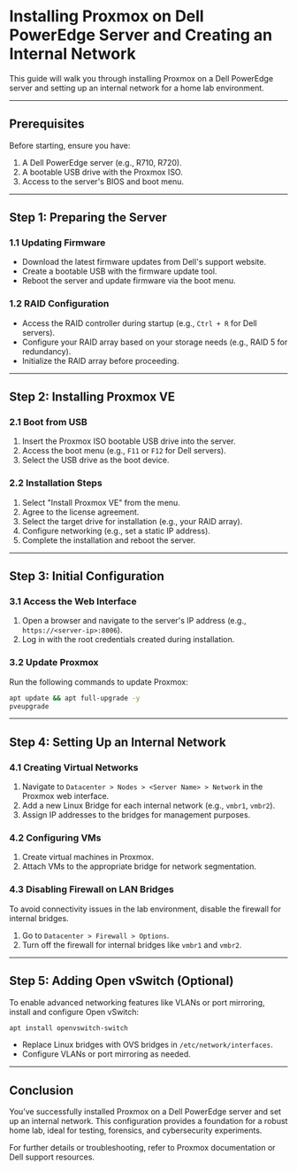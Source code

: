 # Installing Proxmox on Dell PowerEdge Server and Creating an Internal Network  

This guide will walk you through installing Proxmox on a Dell PowerEdge server and setting up an internal network for a home lab environment.  

---

## **Prerequisites**  

Before starting, ensure you have:  
1. A Dell PowerEdge server (e.g., R710, R720).  
2. A bootable USB drive with the Proxmox ISO.  
3. Access to the server's BIOS and boot menu.  

---

## **Step 1: Preparing the Server**  

### **1.1 Updating Firmware**  
- Download the latest firmware updates from Dell's support website.  
- Create a bootable USB with the firmware update tool.  
- Reboot the server and update firmware via the boot menu.  

### **1.2 RAID Configuration**  
- Access the RAID controller during startup (e.g., `Ctrl + R` for Dell servers).  
- Configure your RAID array based on your storage needs (e.g., RAID 5 for redundancy).  
- Initialize the RAID array before proceeding.  

---

## **Step 2: Installing Proxmox VE**  

### **2.1 Boot from USB**  
1. Insert the Proxmox ISO bootable USB drive into the server.  
2. Access the boot menu (e.g., `F11` or `F12` for Dell servers).  
3. Select the USB drive as the boot device.  

### **2.2 Installation Steps**  
1. Select "Install Proxmox VE" from the menu.  
2. Agree to the license agreement.  
3. Select the target drive for installation (e.g., your RAID array).  
4. Configure networking (e.g., set a static IP address).  
5. Complete the installation and reboot the server.  

---

## **Step 3: Initial Configuration**  

### **3.1 Access the Web Interface**  
1. Open a browser and navigate to the server's IP address (e.g., `https://<server-ip>:8006`).  
2. Log in with the root credentials created during installation.  

### **3.2 Update Proxmox**  
Run the following commands to update Proxmox:  
```bash
apt update && apt full-upgrade -y  
pveupgrade  
```  

---

## **Step 4: Setting Up an Internal Network**  

### **4.1 Creating Virtual Networks**  
1. Navigate to `Datacenter > Nodes > <Server Name> > Network` in the Proxmox web interface.  
2. Add a new Linux Bridge for each internal network (e.g., `vmbr1`, `vmbr2`).  
3. Assign IP addresses to the bridges for management purposes.  

### **4.2 Configuring VMs**  
1. Create virtual machines in Proxmox.  
2. Attach VMs to the appropriate bridge for network segmentation.  

### **4.3 Disabling Firewall on LAN Bridges**  
To avoid connectivity issues in the lab environment, disable the firewall for internal bridges.  
1. Go to `Datacenter > Firewall > Options`.  
2. Turn off the firewall for internal bridges like `vmbr1` and `vmbr2`.  

---

## **Step 5: Adding Open vSwitch (Optional)**  

To enable advanced networking features like VLANs or port mirroring, install and configure Open vSwitch:  
```bash
apt install openvswitch-switch  
```  
- Replace Linux bridges with OVS bridges in `/etc/network/interfaces`.  
- Configure VLANs or port mirroring as needed.  

---

## **Conclusion**  

You’ve successfully installed Proxmox on a Dell PowerEdge server and set up an internal network. This configuration provides a foundation for a robust home lab, ideal for testing, forensics, and cybersecurity experiments.  

For further details or troubleshooting, refer to Proxmox documentation or Dell support resources.  

